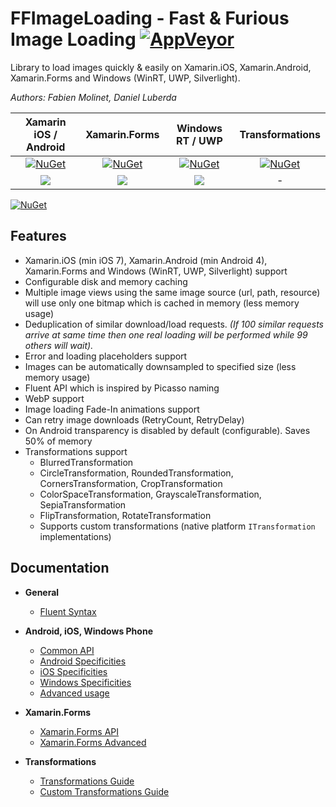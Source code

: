 # FFImageLoading - Fast & Furious Image Loading [![AppVeyor][ci-img]][ci-link]

Library to load images quickly & easily on Xamarin.iOS, Xamarin.Android, Xamarin.Forms and Windows (WinRT, UWP, Silverlight).

*Authors: Fabien Molinet, Daniel Luberda*

|         Xamarin iOS / Android         |             Xamarin.Forms             |         Windows RT / UWP          |          Transformations          |
|:-------------------------------------:|:-------------------------------------:|:---------------------------------:|:---------------------------------:|
|    [![NuGet][ffil-img]][ffil-link]    |   [![NuGet][forms-img]][forms-link]   |  [![NuGet][ffil-img]][ffil-link]  | [![NuGet][trans-img]][trans-link] |
| [![][demo-droid-img]][demo-droid-src] | [![][demo-forms-img]][demo-forms-src] | [![][demo-win-img]][demo-win-src] |                 -                 |

[![NuGet][ffimageloading]][ffimageloading_large]

## Features

- Xamarin.iOS (min iOS 7), Xamarin.Android (min Android 4), Xamarin.Forms and Windows (WinRT, UWP, Silverlight) support
- Configurable disk and memory caching
- Multiple image views using the same image source (url, path, resource) will use only one bitmap which is cached in memory (less memory usage)
- Deduplication of similar download/load requests. *(If 100 similar requests arrive at same time then one real loading will be performed while 99 others will wait).*
- Error and loading placeholders support
- Images can be automatically downsampled to specified size (less memory usage)
- Fluent API which is inspired by Picasso naming
- WebP support
- Image loading Fade-In animations support
- Can retry image downloads (RetryCount, RetryDelay)
- On Android transparency is disabled by default (configurable). Saves 50% of memory
- Transformations support
  - BlurredTransformation
  - CircleTransformation, RoundedTransformation, CornersTransformation, CropTransformation
  - ColorSpaceTransformation, GrayscaleTransformation, SepiaTransformation
  - FlipTransformation, RotateTransformation
  - Supports custom transformations (native platform `ITransformation` implementations)

## Documentation

- **General**
  - [Fluent Syntax](https://github.com/molinch/FFImageLoading/wiki/Fluent-Syntax)

- **Android, iOS, Windows Phone**
  - [Common API](https://github.com/molinch/FFImageLoading/wiki/API)
  - [Android Specificities](https://github.com/molinch/FFImageLoading/wiki/Android-API)
  - [iOS Specificities](https://github.com/molinch/FFImageLoading/wiki/iOS-API)
  - [Windows Specificities](https://github.com/molinch/FFImageLoading/wiki/Windows-API)
  - [Advanced usage](https://github.com/molinch/FFImageLoading/wiki/Advanced-Usage)

- **Xamarin.Forms**
  - [Xamarin.Forms API](https://github.com/molinch/FFImageLoading/wiki/Xamarin.Forms-API)
  - [Xamarin.Forms Advanced](https://github.com/molinch/FFImageLoading/wiki/Xamarin.Forms-Advanced)

- **Transformations**
  - [Transformations Guide](https://github.com/molinch/FFImageLoading/wiki/Transformations-Guide)
  - [Custom Transformations Guide](https://github.com/molinch/FFImageLoading/wiki/Custom-Transformations-Guide)

[what-is-this]: various_images_and_image_links

[ci-img]: https://img.shields.io/appveyor/ci/molinch/ffimageloading.svg?maxAge=2592000
[ci-link]: https://ci.appveyor.com/project/molinch/ffimageloading

[ffil-img]: https://img.shields.io/nuget/v/Xamarin.FFImageLoading.svg?maxAge=2592000
[ffil-link]: https://www.nuget.org/packages/Xamarin.FFImageLoading
[forms-img]: https://img.shields.io/nuget/v/Xamarin.FFImageLoading.Forms.svg?maxAge=2592000
[forms-link]: https://www.nuget.org/packages/Xamarin.FFImageLoading.Forms
[trans-img]: https://img.shields.io/nuget/v/Xamarin.FFImageLoading.Transformations.svg?maxAge=2592000
[trans-link]: https://www.nuget.org/packages/Xamarin.FFImageLoading.Transformations
[ffil-pre-img]: https://img.shields.io/nuget/vpre/Xamarin.FFImageLoading.svg?maxAge=2592000
[ffil-pre-link]: https://www.nuget.org/packages/Xamarin.FFImageLoading

[ffimageloading_large]: https://raw.githubusercontent.com/molinch/FFImageLoading/master/samples/Screenshots/ffimageloading_large.png
[ffimageloading]: https://raw.githubusercontent.com/molinch/FFImageLoading/master/samples/Screenshots/ffimageloading.png

[demo-forms-img]: https://img.shields.io/badge/demo-source-orange.svg
[demo-forms-src]: https://github.com/molinch/FFImageLoading/tree/master/samples/ImageLoading.Forms.Sample
[demo-droid-img]: https://img.shields.io/badge/demo-source-orange.svg
[demo-droid-src]: https://github.com/molinch/FFImageLoading/tree/master/samples/ImageLoading.Sample
[demo-win-img]: https://img.shields.io/badge/demo-source-orange.svg
[demo-win-src]: https://github.com/molinch/FFImageLoading/tree/master/samples/Simple.WinPhone.Sample

